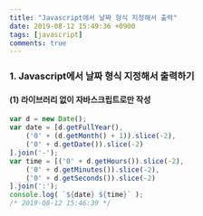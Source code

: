```yaml
---
title: "Javascript에서 날짜 형식 지정해서 출력"
date: 2019-08-12 15:49:36 +0900
tags: [javascript]
comments: true
---
```


### 1. Javascript에서 날짜 형식 지정해서 출력하기

#### (1) 라이브러리 없이 자바스크립트로만 작성

``` js
var d = new Date();
var date = [d.getFullYear(),
    ('0' + (d.getMonth() + 1)).slice(-2),
    ('0' + d.getDate()).slice(-2)
].join('-');
var time = [('0' + d.getHours()).slice(-2),
    ('0' + d.getMinutes()).slice(-2),
    ('0' + d.getSeconds()).slice(-2)
].join(':');
console.log( `${date} ${time}` );
/* 2019-08-12 15:46:39 */
```
